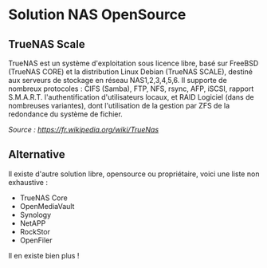 # Solution NAS OpenSource 

## TrueNAS Scale

TrueNAS est un système d'exploitation sous licence libre, basé sur FreeBSD (TrueNAS CORE) et la distribution Linux Debian (TrueNAS SCALE), destiné aux serveurs de stockage en réseau NAS1,2,3,4,5,6. Il supporte de nombreux protocoles : CIFS (Samba), FTP, NFS, rsync, AFP, iSCSI, rapport S.M.A.R.T. l'authentification d'utilisateurs locaux, et RAID Logiciel (dans de nombreuses variantes), dont l'utilisation de la gestion par ZFS de la redondance du système de fichier. 

*Source : https://fr.wikipedia.org/wiki/TrueNas*

## Alternative

Il existe d'autre solution libre, opensource ou propriétaire, voici une liste non exhaustive :

- TrueNAS Core
- OpenMediaVault
- Synology
- NetAPP
- RockStor
- OpenFiler

Il en existe bien plus !